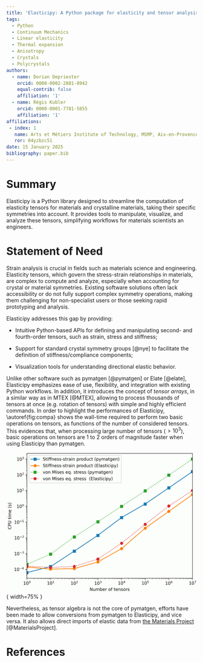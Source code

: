 ```yaml
---
title: 'Elasticipy: A Python package for elasticity and tensor analysis'
tags:
  - Python
  - Continuum Mechanics
  - Linear elasticity
  - Thermal expansion
  - Anisotropy
  - Crystals
  - Polycrystals
authors:
  - name: Dorian Depriester
    orcid: 0000-0002-2881-8942
    equal-contrib: false
    affiliation: '1'
  - name: Régis Kubler
    orcid: 0000-0001-7781-5855
    affiliation: '1'
affiliations:
 - index: 1
   name: Arts et Métiers Institute of Technology, MSMP, Aix-en-Provence, F-13617, France
   ror: 04yzbzc51
date: 15 January 2025
bibliography: paper.bib
---
```


# Summary

Elasticipy is a Python library designed to streamline the computation of elasticity tensors for materials and 
crystalline materials, taking their specific symmetries into account. It provides tools to manipulate, visualize, and 
analyze these tensors, simplifying workflows for materials scientists an engineers.

# Statement of Need

Strain analysis is crucial in fields such as materials science and engineering. Elasticity 
tensors, which govern the stress-strain relationships in materials, are complex to compute and analyze, especially when 
accounting for crystal or material symmetries. Existing software solutions often lack accessibility or do not fully 
support complex symmetry operations, making them challenging for non-specialist users or those seeking rapid prototyping
and analysis.

Elasticipy addresses this gap by providing:

  - Intuitive Python-based APIs for defining and manipulating second- and fourth-order tensors, such as strain, stress
and stiffness;

  - Support for standard crystal symmetry groups [@nye] to facilitate the definition of stiffness/compliance components; 

  - Visualization tools for understanding directional elastic behavior.

Unlike other software such as pymatgen [@pymatgen] or Elate [@elate], Elasticipy emphasizes ease of use, flexibility, 
and integration with existing Python workflows. In addition, it introduces the concept of *tensor arrays*, in a similar 
way as in MTEX [@MTEX], allowing to process thousands of tensors at once (e.g. rotation of tensors) with simple and 
highly efficient commands. In order to highlight the performances of Elasticipy, \autoref{fig:compa} shows the wall-time 
required to perform two basic operations on tensors, as functions of the number of considered tensors. This evidences 
that, when processing large number of tensors ($>10^3$), basic operations on tensors are 1 to 2 orders of magnitude 
faster when using Elasticipy than pymatgen.

![Performance comparison between Elasticipy and pymatgen.\label{fig:compa}](ElasticipyVSpymatgen.png){ width=75% }

Nevertheless, as tensor algebra is not the core of pymatgen, efforts have been made to allow conversions from pymatgen 
to Elasticipy, and vice versa. It also allows direct imports of elastic data from 
[the Materials Project](https://next-gen.materialsproject.org/) [@MaterialsProject].

# References